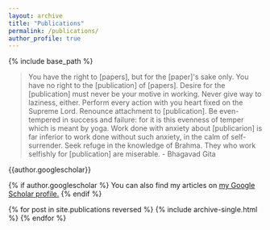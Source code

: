 ```yaml
---
layout: archive
title: "Publications"
permalink: /publications/
author_profile: true
---
```


{% include base_path %}

> You have the right to [papers], but for the [paper]'s sake only. You have no right to the [publication] of [papers]. Desire for the [publication] must never be your motive in working. Never give way to laziness, either.
Perform every action with you heart fixed on the Supreme Lord. Renounce attachment to [publication]. Be even-tempered in success and failure: for it is this evenness of temper which is meant by yoga.
Work done with anxiety about [publicarion] is far inferior to work done without such anxiety, in the calm of self-surrender. Seek refuge in the knowledge of Brahma. They who work selfishly for [publication] are miserable.
\- Bhagavad Gita

<p>{{author.googlescholar}}</p>
{% if author.googlescholar %}
  You can also find my articles on <u><a href="{{author.googlescholar}}">my Google Scholar profile</a>.</u>
{% endif %}

{% for post in site.publications reversed %}
  {% include archive-single.html %}
{% endfor %}
